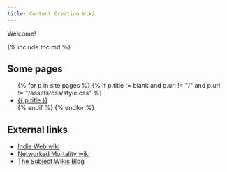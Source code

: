 ```yaml
---
title: Content Creation Wiki
---
```


Welcome!

{% include toc.md %}

## Some pages

<ul>
{% for p in site.pages %}
  {% if p.title != blank and p.url != "/" and p.url != "/assets/css/style.css" %}
<li><a href="{{ p.url }}">{{ p.title }}</a></li>
  {% endif %}
{% endfor %}
</ul>

## External links

- [Indie Web wiki](https://indieweb.org/)
- [Networked Mortality wiki](http://networkedmortality.com/Main_Page)
- [The Subject Wikis Blog](https://blog.subwiki.org/)
